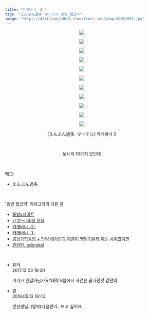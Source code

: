 ```yaml
---
title: "카게바나 -2-"
tags: "えんぶん過多 マーテル 동방_웹코믹"
image: "https://d2ii1zcpu2dht0.cloudfront.net/ghap/4002/001.jpg"
---
```

<div class="article">
<p style="text-align: center; clear: none; float: none;"><img src="{{ site.imgserver9 }}/ghap/4002/001.jpg"/></p>
<p style="text-align: center; clear: none; float: none;"><img src="{{ site.imgserver9 }}/ghap/4002/002.jpg"/></p>
<p style="text-align: center; clear: none; float: none;"><img src="{{ site.imgserver9 }}/ghap/4002/003.jpg"/></p>
<p style="text-align: center; clear: none; float: none;"><img src="{{ site.imgserver9 }}/ghap/4002/004.jpg"/></p>
<p style="text-align: center; clear: none; float: none;"><img src="{{ site.imgserver9 }}/ghap/4002/005.jpg"/></p>
<p style="text-align: center; clear: none; float: none;"><img src="{{ site.imgserver9 }}/ghap/4002/006.jpg"/></p>
<p style="text-align: center; clear: none; float: none;"><img src="{{ site.imgserver9 }}/ghap/4002/007.jpg"/></p>
<p style="text-align: center; clear: none; float: none;"><img src="{{ site.imgserver9 }}/ghap/4002/008.jpg"/></p>
<p style="text-align: center; clear: none; float: none;"><img src="{{ site.imgserver9 }}/ghap/4002/009.jpg"/></p>
<p style="text-align: center; clear: none; float: none;"><img src="{{ site.imgserver9 }}/ghap/4002/010.jpg"/></p>
<p style="text-align: center; clear: none; float: none;"><img src="{{ site.imgserver9 }}/ghap/4002/011.jpg"/></p>
<p style="text-align: center; clear: none; float: none;">[えんぶん過多, マーテル] 카게바나 2</p>
<p style="text-align: center; clear: none; float: none;"><br/></p>
<p style="text-align: center; clear: none; float: none;">보니까 10까지 있던데</p>
</div><br/>
<div class="tagTrail">
<p>태그: </p>
<ul>
<li>えんぶん過多</li>
</ul>
</div><br/>
<div class="another">
<p>'동방 웹코믹' 카테고리의 다른 글</p>
<ul>
<li><a href="/ghap_4005">동방x페이트</a></li>
<li><a href="/ghap_4004">ハマー 50장 모음</a></li>
<li><a href="/ghap_4002">카게바나 -2-</a></li>
<li><a href="/ghap_4001">카게바나 -1-</a></li>
<li><a href="/ghap_4000">공상과학동방 + 만약 에이린과 피클이 백악기부터 아는 사이였다면</a></li>
<li><a href="/ghap_3997">린린린, odoroke!</a></li>
</ul>
</div><br/>
<div class="cb_module cb_fluid">
<div class="cb_wrt cb_profile">
<div class="comment">
<ul>
<li class="cb_thumb_off" id="comment15143846">
<div class="cb_comment_area">
<div class="cb_info_area">
<div class="cb_section">
<span class="cb_nick_name">유캬</span>
</div>
<div class="cb_section">
<span class="cb_date">2017.12.03 19:20 </span>
</div>
</div>
<div class="cb_dsc_comment">
<p class="cb_dsc">
											거기가 완결아닌가요?대략 9쯤에서 사건은 끝나던것 같던데
										</p>
</div>
</div></li>
<li class="cb_thumb_off" id="comment15255057">
<div class="cb_comment_area">
<div class="cb_info_area">
<div class="cb_section">
<span class="cb_nick_name">랄</span>
</div>
<div class="cb_section">
<span class="cb_date">2018.05.13 16:43 </span>
</div>
</div>
<div class="cb_dsc_comment">
<p class="cb_dsc">
											안선생님..(털썩)다음편이...보고 싶어요.
										</p>
</div>
</div></li>
</ul>
</div>
</div><!-- commentList close -->
</div><br/>

